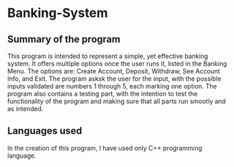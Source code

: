 # Banking-System

## Summary of the program

This program is intended to represent a simple, yet effective banking system. It offers multiple options once the user runs it, listed in the Banking Menu. The options are: Create Account, Deposit, Withdraw, See Account Info, and Exit. 
The program asksk the user for the input, with the possible inputs validated are numbers 1 through 5, each marking one option.
The program also contains a testing part, with the intention to test the functionality of the program and making sure that all parts run smootly and as intended.

## Languages used

In the creation of this program, I have used only C++ programming language. 